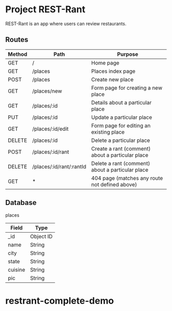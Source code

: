 # Project REST-Rant
REST-Rant is an app where users can review restaurants.

## Routes

|    Method    |            Path                  |                        Purpose                        |
|--------------|----------------------------------|-------------------------------------------------------|
|     GET      |          /                       | Home page                                             |
|     GET      |       /places                    | Places index page                                     |
|     POST     |       /places                    | Create new place                                      |
|     GET      |       /places/new                | Form page for creating a new place                    |
|     GET      |       /places/:id                | Details about a particular place                      |
|     PUT      |       /places/:id                | Update a particular place                             |
|     GET      |       /places/:id/edit           | Form page for editing an existing place               |
|     DELETE   |       /places/:id                | Delete a particular place                             |
|     POST     |       /places/:id/rant           | Create a rant (comment) about a particular place      |
|     DELETE   |       /places/:id/rant/:rantId   | Delete a rant (comment) about a particular place      |
|     GET      |           *                      | 404 page (matches any route not defined above)        |

## Database

places

|    Field           |     Type            |
|--------------------|---------------------|
| _id                | Object ID           |
| name               | String              |
| city               | String              |
| state              | String              |
| cuisine            | String              |
| pic                | String              |
# restrant-complete-demo
